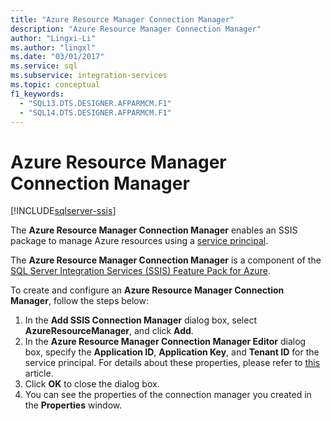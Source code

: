 ```yaml
---
title: "Azure Resource Manager Connection Manager"
description: "Azure Resource Manager Connection Manager"
author: "Lingxi-Li"
ms.author: "lingxl"
ms.date: "03/01/2017"
ms.service: sql
ms.subservice: integration-services
ms.topic: conceptual
f1_keywords:
  - "SQL13.DTS.DESIGNER.AFPARMCM.F1"
  - "SQL14.DTS.DESIGNER.AFPARMCM.F1"
---
```

# Azure Resource Manager Connection Manager

[!INCLUDE[sqlserver-ssis](../../includes/applies-to-version/sqlserver-ssis.md)]


The **Azure Resource Manager Connection Manager** enables an SSIS package to manage Azure resources using a [service principal](/azure/azure-resource-manager/resource-group-create-service-principal-portal).

The **Azure Resource Manager Connection Manager** is a component of the [SQL Server Integration Services (SSIS) Feature Pack for Azure](../../integration-services/azure-feature-pack-for-integration-services-ssis.md).

To create and configure an **Azure Resource Manager Connection Manager**, follow the steps below:

1. In the **Add SSIS Connection Manager** dialog box, select **AzureResourceManager**, and click **Add**.
2. In the **Azure Resource Manager Connection Manager Editor** dialog box, specify the **Application ID**, **Application Key**, and **Tenant ID** for the service principal. For details about these properties, please refer to [this](/azure/azure-resource-manager/resource-group-create-service-principal-portal) article.
3. Click **OK** to close the dialog box.
4. You can see the properties of the connection manager you created in the **Properties** window.
